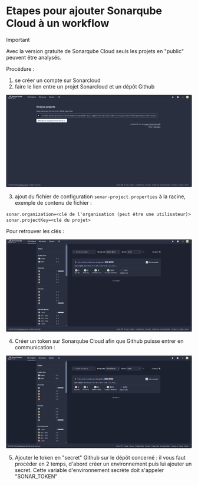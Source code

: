 # Etapes pour ajouter Sonarqube Cloud à un workflow

> [!IMPORTANT]  
> Avec la version gratuite de Sonarqube Cloud seuls les projets en "public" peuvent être analysés.

Procédure :
1. se créer un compte sur Sonarcloud
2. faire le lien entre un projet Sonarcloud et un dépôt Github

![Création d'un projet Sonarcloud en lien avec un projet Github](./create-project-sonarqube.gif)

3. ajout du fichier de configuration `sonar-project.properties` à la racine, exemple de contenu de fichier :
```
sonar.organization=<clé de l'organisation (peut être une utilisateur)>
sonar.projectKey=<clé du projet>
```
Pour retrouver les clés :

![Récupérer les clé de projet et d'organisation sur Sonarqube Cloud](./keys-sonarqube.gif)

4. Créer un token sur Sonarqube Cloud afin que Github puisse entrer en communication :

![Création d'un token sur Sonarqube](./token-sonarqube.gif)

5. Ajouter le token en "secret" Github sur le dépôt concerné : il vous faut procéder en 2 temps, d'abord créer un environnement puis lui ajouter un secret.
Cette variable d'environnement secrète doit s'appeler "SONAR_TOKEN"

